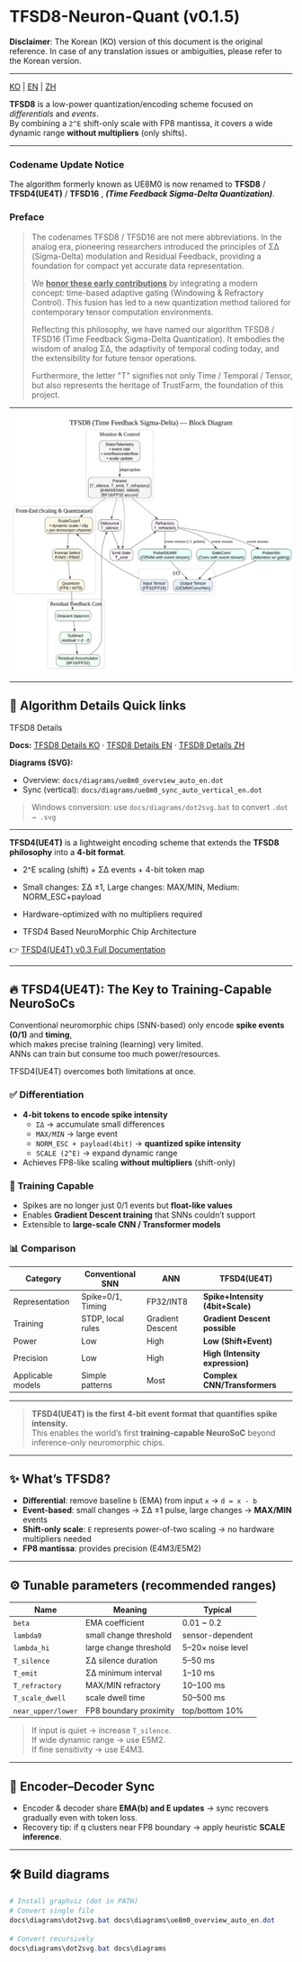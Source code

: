 # TFSD8-Neuron-Quant (v0.1.5)


**Disclaimer**: The Korean (KO) version of this document is the original reference. In case of any translation issues or ambiguities, please refer to the Korean version.

---

[KO](README.md) | [EN](README_en.md) | [ZH](README_zh.md)

**TFSD8** is a low-power quantization/encoding scheme focused on *differentials* and *events*.  
By combining a `2^E` shift-only scale with FP8 mantissa, it covers a wide dynamic range **without multipliers** (only shifts).

---

### Codename Update Notice

The algorithm formerly known as UE8M0
is now renamed to **TFSD8** / **TFSD4(UE4T)**  / **TFSD16** , ***(Time Feedback Sigma-Delta Quantization)***.

### Preface

> The codenames TFSD8 / TFSD16 are not mere abbreviations.
In the analog era, pioneering researchers introduced the principles of ΣΔ (Sigma-Delta) modulation and Residual Feedback,
providing a foundation for compact yet accurate data representation.
> 
> We <ins>**honor these early contributions**</ins> by integrating a modern concept:
time-based adaptive gating (Windowing & Refractory Control).
This fusion has led to a new quantization method tailored for contemporary tensor computation environments.
> 
> Reflecting this philosophy, we have named our algorithm TFSD8 / TFSD16 (Time Feedback Sigma-Delta Quantization).
It embodies the wisdom of analog ΣΔ, the adaptivity of temporal coding today, and the extensibility for future tensor operations.
> 
> Furthermore, the letter "T" signifies not only Time / Temporal / Tensor,
but also represents the heritage of TrustFarm, the foundation of this project.

---

![TFSD8_block_diagram](TFSD8_block_diagram.svg)

---

## 🧭 Algorithm Details Quick links

TFSD8 Details 

**Docs:** [TFSD8 Details KO](docs/algorithm_full_ko.md) · [TFSD8 Details EN](docs/algorithm_full_en.md) · [TFSD8 Details ZH](docs/algorithm_full_zh.md)


**Diagrams (SVG):**  
- Overview: `docs/diagrams/ue8m0_overview_auto_en.dot`  
- Sync (vertical): `docs/diagrams/ue8m0_sync_auto_vertical_en.dot`  

> Windows conversion: use `docs/diagrams/dot2svg.bat` to convert `.dot → .svg`

---

**TFSD4(UE4T)** is a lightweight encoding scheme that extends the **TFSD8 philosophy** into a **4-bit format**.  
- 2^E scaling (shift) + ΣΔ events + 4-bit token map  
- Small changes: ΣΔ ±1, Large changes: MAX/MIN, Medium: NORM_ESC+payload  
- Hardware-optimized with no multipliers required  

- TFSD4 Based NeuroMorphic Chip Architecture
  
👉 [TFSD4(UE4T) v0.3 Full Documentation](docs/ue4t_format_v.0.3_en.md)

---

## 🔥 TFSD4(UE4T): The Key to Training-Capable NeuroSoCs

Conventional neuromorphic chips (SNN-based) only encode **spike events (0/1)** and **timing**,  
which makes precise training (learning) very limited.  
ANNs can train but consume too much power/resources.

TFSD4(UE4T) overcomes both limitations at once.

### ✅ Differentiation
- **4-bit tokens to encode spike intensity**
  - `ΣΔ` → accumulate small differences  
  - `MAX/MIN` → large event  
  - `NORM_ESC + payload(4bit)` → **quantized spike intensity**  
  - `SCALE (2^E)` → expand dynamic range  
- Achieves FP8-like scaling **without multipliers** (shift-only)

### 🧠 Training Capable
- Spikes are no longer just 0/1 events but **float-like values**  
- Enables **Gradient Descent training** that SNNs couldn’t support  
- Extensible to **large-scale CNN / Transformer models**

### 📊 Comparison
| Category | Conventional SNN | ANN | **TFSD4(UE4T)** |
|----------|------------------|-----|----------|
| Representation | Spike=0/1, Timing | FP32/INT8 | **Spike+Intensity (4bit+Scale)** |
| Training | STDP, local rules | Gradient Descent | **Gradient Descent possible** |
| Power | Low | High | **Low (Shift+Event)** |
| Precision | Low | High | **High (Intensity expression)** |
| Applicable models | Simple patterns | Most | **Complex CNN/Transformers** |

---

> **TFSD4(UE4T) is the first 4-bit event format that quantifies spike intensity.**  
> This enables the world’s first **training-capable NeuroSoC** beyond inference-only neuromorphic chips.

---

## ✨ What’s TFSD8?
- **Differential**: remove baseline `b` (EMA) from input `x` → `d = x - b`  
- **Event-based**: small changes → ΣΔ ±1 pulse, large changes → **MAX/MIN** events  
- **Shift-only scale**: `E` represents power-of-two scaling → no hardware multipliers needed  
- **FP8 mantissa**: provides precision (E4M3/E5M2)

---

## ⚙️ Tunable parameters (recommended ranges)
| Name | Meaning | Typical |
|---|---|---|
| `beta` | EMA coefficient | 0.01 ~ 0.2 |
| `lambda0` | small change threshold | sensor-dependent |
| `lambda_hi` | large change threshold | 5–20× noise level |
| `T_silence` | ΣΔ silence duration | 5–50 ms |
| `T_emit` | ΣΔ minimum interval | 1–10 ms |
| `T_refractory` | MAX/MIN refractory | 10–100 ms |
| `T_scale_dwell` | scale dwell time | 50–500 ms |
| `near_upper/lower` | FP8 boundary proximity | top/bottom 10% |

> If input is quiet → increase `T_silence`.  
> If wide dynamic range → use E5M2.  
> If fine sensitivity → use E4M3.

---

## 🔁 Encoder–Decoder Sync
- Encoder & decoder share **EMA(b) and E updates** → sync recovers gradually even with token loss.  
- Recovery tip: if q clusters near FP8 boundary → apply heuristic **SCALE inference**.

---

## 🛠️ Build diagrams
```powershell
# Install graphviz (dot in PATH)
# Convert single file
docs\diagrams\dot2svg.bat docs\diagrams\ue8m0_overview_auto_en.dot

# Convert recursively
docs\diagrams\dot2svg.bat docs\diagrams
